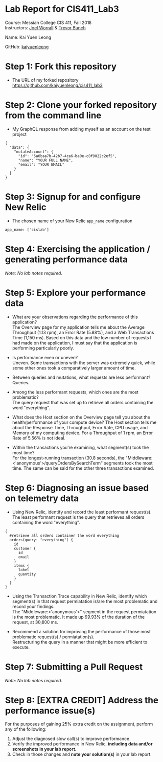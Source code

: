# Lab Report for CIS411_Lab3
Course: Messiah College CIS 411, Fall 2018<br/>
Instructors: [Joel Worrall](https://github.com/tangollama) & [Trevor Bunch](https://github.com/trevordbunch)<br/>

Name: Kai Yuen Leong<br/>

GitHub: [kaiyuenleong](https://github.com/kaiyuenleong)<br/>

# Step 1: Fork this repository
- The URL of my forked repository
https://github.com/kaiyuenleong/cis411_lab3

# Step 2: Clone your forked repository from the command line
- My GraphQL response from adding myself as an account on the test project
```
{
  "data": {
    "mutateAccount": {
      "id": "5a0baa7b-42b7-4ca6-ba0e-c0f9022c2ef5",
      "name": "YOUR FULL NAME",
      "email": "YOUR EMAIL"
    }
  }
}
```

# Step 3: Signup for and configure New Relic
- The chosen name of your New Relic ```app_name``` configuration
```
app_name: ['cislab']
```

# Step 4: Exercising the application / generating performance data

_Note: No lab notes required._

# Step 5: Explore your performance data
* What are your observations regarding the performance of this application?  
The Overview page for my application tells me about the Average Throughput (1.13 rpm), an Error Rate (5.88%), and a Web Transactions Time (1,150 ms). Based on this data and the low number of requests I had made on the application, I must say that the application is performing particularly poorly.

* Is performance even or uneven?  
Uneven. Some transactions with the server was extremely quick, while some other ones took a comparatively larger amount of time.

* Between queries and mutations, what requests are less performant?  
Queries.

* Among the less performant requests, which ones are the most problematic?  
The query request that was set up to retrieve all orders containing the word "everything".  

* What does the Host section on the Overview page tell you about the health/performance of your compute device?
The Host section tells me about the Response Time, Throughput, Error Rate, CPU usage, and Memory of my computing device. For a Throughput of 1 rpm, an Error Rate of 5.56% is not ideal.   

* Within the transactions you're examining, what segment(s) took the most time?  
For the longest-running transaction (30.8 seconds), the "Middleware:<'anonymous'>/queryOrdersBySearchTerm" segments took the most time. The same can be said for the other three transactions examined. 

# Step 6: Diagnosing an issue based on telemetry data
* Using New Relic, identify and record the least performant request(s).  
The least performant request is the query that retrieves all orders containing the word "everything".
```
{
  #retrieve all orders container the word everything
  orders(query: "everything") {
    id
    customer {
      id
      email
    }
    items {
      label
      quantity
    }
  }
}
```

* Using the Transaction Trace capability in New Relic, identify which segment(s) in that request permiatation is/are the most problematic and record your findings.  
The "Middleware:<'anonymous'>" segment in the request permiatation is the most problematic. It made up 99.93% of the duration of the request, at 30,800 ms.

* Recommend a solution for improving the performance of those most problematic request(s) / permiatation(s).  
Restructuring the query in a manner that might be more efficient to execute.

# Step 7: Submitting a Pull Request
_Note: No lab notes required._

# Step 8: [EXTRA CREDIT] Address the performance issue(s)
For the purposes of gaining 25% extra credit on the assignment, perform any of the following:
1. Adjust the diagnosed slow call(s) to improve performance. 
2. Verify the improved performance in New Relic, **including data and/or screenshots in your lab report**.
2. Check in those changes and **note your solution(s)** in your lab report.